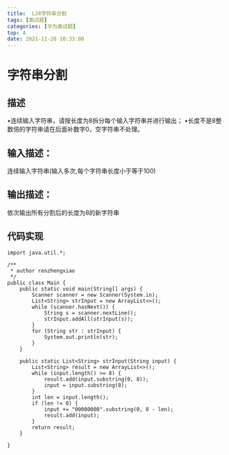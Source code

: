 ```yaml
---
title:  LJ4字符串分割
tags: [面试题]
categories: [华为面试题]
top: 4
date: 2021-11-28 10:33:00
---
```

# 字符串分割

## 描述

•连续输入字符串，请按长度为8拆分每个输入字符串并进行输出； 
•长度不是8整数倍的字符串请在后面补数字0，空字符串不处理。
## 输入描述：

连续输入字符串(输入多次,每个字符串长度小于等于100)
## 输出描述：

依次输出所有分割后的长度为8的新字符串
## 代码实现
```
import java.util.*;

/**
 * author renzhengxiao
 */
public class Main {
    public static void main(String[] args) {
        Scanner scanner = new Scanner(System.in);
        List<String> strInput = new ArrayList<>();
        while (scanner.hasNext()) {
            String s = scanner.nextLine();
            strInput.addAll(strInput(s));
        }
        for (String str : strInput) {
            System.out.println(str);
        }
    }

    public static List<String> strInput(String input) {
        List<String> result = new ArrayList<>();
        while (input.length() >= 8) {
            result.add(input.substring(0, 8));
            input = input.substring(8);
        }
        int len = input.length();
        if (len != 0) {
            input += "00000000".substring(0, 8 - len);
            result.add(input);
        }
        return result;
    }

}



```